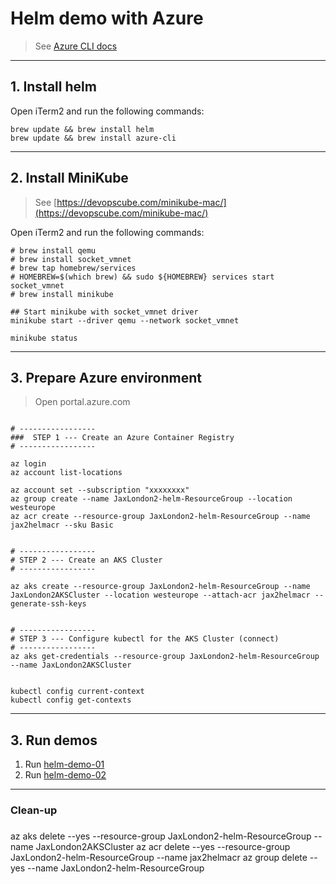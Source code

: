 # Helm demo with Azure   
> See [Azure CLI docs](https://learn.microsoft.com/en-us/azure/aks/quickstart-helm?tabs=azure-cli)

---

## 1.  Install helm

Open iTerm2 and run the following commands:

````shell
brew update && brew install helm
brew update && brew install azure-cli
````

---

## 2. Install MiniKube
> See [https://devopscube.com/minikube-mac/](https://devopscube.com/minikube-mac/)

Open iTerm2 and run the following commands:

````shell
# brew install qemu
# brew install socket_vmnet
# brew tap homebrew/services
# HOMEBREW=$(which brew) && sudo ${HOMEBREW} services start socket_vmnet
# brew install minikube

## Start minikube with socket_vmnet driver
minikube start --driver qemu --network socket_vmnet

minikube status
````

---

## 3. Prepare Azure environment
> Open portal.azure.com

````shell

# ----------------- 
###  STEP 1 --- Create an Azure Container Registry
# ----------------- 
  
az login
az account list-locations

az account set --subscription "xxxxxxxx"
az group create --name JaxLondon2-helm-ResourceGroup --location westeurope
az acr create --resource-group JaxLondon2-helm-ResourceGroup --name jax2helmacr --sku Basic


# ----------------- 
# STEP 2 --- Create an AKS Cluster
# ----------------- 

az aks create --resource-group JaxLondon2-helm-ResourceGroup --name JaxLondon2AKSCluster --location westeurope --attach-acr jax2helmacr --generate-ssh-keys


# ----------------- 
# STEP 3 --- Configure kubectl for the AKS Cluster (connect)
# ----------------- 
az aks get-credentials --resource-group JaxLondon2-helm-ResourceGroup --name JaxLondon2AKSCluster


kubectl config current-context
kubectl config get-contexts
````

---

## 3. Run demos

1. Run [helm-demo-01](helm-demo-01-nginx/README.md)
2. Run [helm-demo-02](helm-demo-02-spring-boot-microservice/README.md)


---

###
### Clean-up
###
az aks delete --yes --resource-group JaxLondon2-helm-ResourceGroup --name JaxLondon2AKSCluster
az acr delete --yes --resource-group JaxLondon2-helm-ResourceGroup --name jax2helmacr
az group delete --yes --name JaxLondon2-helm-ResourceGroup

````  


